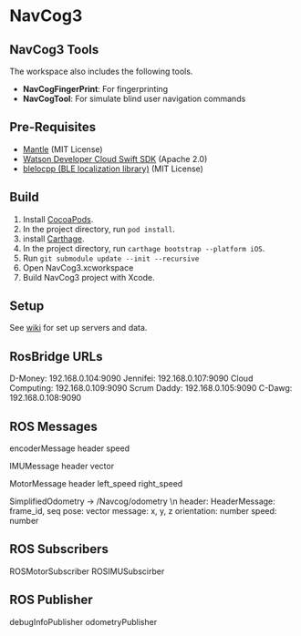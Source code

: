 # NavCog3

## NavCog3 Tools
The workspace also includes the following tools.

- **NavCogFingerPrint**: For fingerprinting
- **NavCogTool**: For simulate blind user navigation commands

## Pre-Requisites

- [Mantle](https://github.com/Mantle/Mantle) (MIT License)
- [Watson Developer Cloud Swift SDK](https://github.com/watson-developer-cloud/swift-sdk) (Apache 2.0)
- [blelocpp (BLE localization library)](https://github.com/hulop/blelocpp) (MIT License)

## Build

1. Install [CocoaPods](https://cocoapods.org/).
2. In the project directory, run `pod install`.
3. install [Carthage](https://github.com/Carthage/Carthage).
4. In the project directory, run `carthage bootstrap --platform iOS`.
5. Run `git submodule update --init --recursive`
6. Open NavCog3.xcworkspace
7. Build NavCog3 project with Xcode.

## Setup

See [wiki](https://github.com/hulop/NavCogIOSv3/wiki) for set up servers and data.

## RosBridge URLs
D-Money: 192.168.0.104:9090
Jennifei: 192.168.0.107:9090
Cloud Computing: 192.168.0.109:9090
Scrum Daddy: 192.168.0.105:9090 
C-Dawg: 192.168.0.108:9090

## ROS Messages
encoderMessage
  header
  speed
  
IMUMessage
  header
  vector
  
MotorMessage
  header
  left_speed
  right_speed
  
SimplifiedOdometry -> /Navcog/odometry \n
  header: HeaderMessage: frame_id, seq
  pose: vector message: x, y, z
  orientation: number
  speed: number
  
## ROS Subscribers
ROSMotorSubscriber
ROSIMUSubscirber

## ROS Publisher
debugInfoPublisher
odometryPublisher


